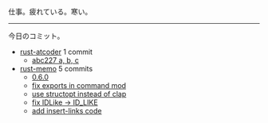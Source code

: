 仕事。疲れている。寒い。

---

今日のコミット。

- [rust-atcoder](https://github.com/bouzuya/rust-atcoder) 1 commit
  - [abc227 a, b, c](https://github.com/bouzuya/rust-atcoder/commit/668928c15ac25b7e75c152e8b8f96e655e723e35)
- [rust-memo](https://github.com/bouzuya/rust-memo) 5 commits
  - [0.6.0](https://github.com/bouzuya/rust-memo/commit/bf567da24730bfac8424c66e854f8981a43c9cd9)
  - [fix exports in command mod](https://github.com/bouzuya/rust-memo/commit/0fe05c9edf64a52143c86a6641113a16a45a736a)
  - [use structopt instead of clap](https://github.com/bouzuya/rust-memo/commit/5e7507d8099427cb3e404379e234a82904bd52c0)
  - [fix IDLike -> ID_LIKE](https://github.com/bouzuya/rust-memo/commit/d641fc486f6842568682eaa151ea17ac7169cd83)
  - [add insert-links code](https://github.com/bouzuya/rust-memo/commit/59e8c7939ccc7ca68046596b3630426c9085725a)
